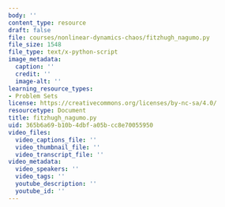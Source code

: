 ```yaml
---
body: ''
content_type: resource
draft: false
file: courses/nonlinear-dynamics-chaos/fitzhugh_nagumo.py
file_size: 1548
file_type: text/x-python-script
image_metadata:
  caption: ''
  credit: ''
  image-alt: ''
learning_resource_types:
- Problem Sets
license: https://creativecommons.org/licenses/by-nc-sa/4.0/
resourcetype: Document
title: fitzhugh_nagumo.py
uid: 365b6a69-b10b-4dbf-a05b-cc8e70055950
video_files:
  video_captions_file: ''
  video_thumbnail_file: ''
  video_transcript_file: ''
video_metadata:
  video_speakers: ''
  video_tags: ''
  youtube_description: ''
  youtube_id: ''
---
```

